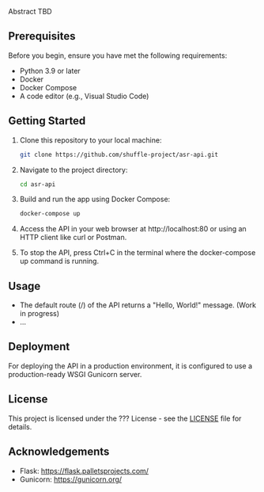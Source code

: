 Abstract TBD

## Prerequisites

Before you begin, ensure you have met the following requirements:

- Python 3.9 or later
- Docker
- Docker Compose
- A code editor (e.g., Visual Studio Code)

## Getting Started

1. Clone this repository to your local machine:

   ```bash
   git clone https://github.com/shuffle-project/asr-api.git
   ```
2. Navigate to the project directory:   
   ```bash
   cd asr-api
   ```
3. Build and run the app using Docker Compose:
   ```bash
   docker-compose up
   ``` 
4. Access the API in your web browser at http://localhost:80 or using an HTTP client like curl or Postman.
5. To stop the API, press Ctrl+C in the terminal where the docker-compose up command is running.

## Usage

- The default route (/) of the API returns a "Hello, World!" message. (Work in progress)
- ...

## Deployment

For deploying the API in a production environment, it is configured to use a production-ready WSGI Gunicorn server.

## License

This project is licensed under the ??? License - see the [LICENSE](tbd) file for details.

## Acknowledgements

- Flask: https://flask.palletsprojects.com/
- Gunicorn: https://gunicorn.org/

 